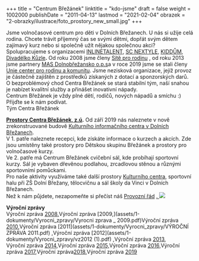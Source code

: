 +++
title = "Centrum Břežánek"
linktitle = "kdo-jsme"
draft = false
weight = 1002000
publishDate = "2011-04-13"
lastmod = "2021-02-04"
obrazek = "2-obrazky/ilustrace/foto_prostory_new_small.jpg"
+++

Jsme volnočasové centrum pro děti v Dolních Břežanech. U nás si užije celá rodina. Chcete trávit příjemný čas se svými dětmi, dopřát svým dětem zajímavý kurz nebo si společně užít nějakou společnou akci?   
Spolupracujeme s organizacemi [INLINETALENT](http://www.inlinetalent.cz/), [SC NEXTYLE](http://www.scnextyle.cz/), [KIDDŮM](http://www.kiddum.cz/), [Divadélko Kůzle](http://www.divadelkokuzle.cz/)**.** Od roku 2008 jsme členy [Sítě pro rodinu](http://www.materska-centra.cz/) , od roku 2013 jsme partnery [MAS Dolnobřežansko o.p.s](http://www.mas-dolnobrezansko.cz/)a v roce 2019 jsme se stali členy [Unie center pro rodinu a komunitu](https://www.uniecenter.cz/). Jsme nezisková organizace, jejíž provoz je částečně zajištěn z prostředků získaných z dotací a sponzorských darů.   
O bezproblémový chod Centra Břežánek se stará stabilní tým, naší snahou je nabízet kvalitní služby a přinášet inovativní nápady.  
Centrum Břežánek je vždy plné dětí, rodičů, nových nápadů a smíchu :)  
Přijďte se k nám podívat.  
Tým Centra Břežánek

**[Prostory Centra Břežánek, z.ú](aktuality/nove-prostory.html).** Od září 2019 nás naleznete v nově zrekonstruované budově [Kulturního informačního centra v Dolních Břežanech](kontakty/).  
V 1. patře naleznete recepci, kde získáte informace o kurzech a akcích. Zde jsou umístěny také prostory pro Dětskou skupinu Břežánek a prostory pro volnočasové kurzy.   
Ve 2. patře má Centrum Břežánek cvičební sál, kde probíhají sportovní kurzy. Sál je vybaven dřevěnou podlahou, zrcadlovou stěnou a různými sportovními pomůckami.  
Pro naše aktivity využíváme také další prostory [Kulturního centra](http://ric-dolnibrezany.cz/), sportovní halu při ZŠ Dolní Břežany, tělocvičnu a sál školy da Vinci v Dolních Břežanech.  
Než k nám půjdete, nezapomeňte si přečíst náš [Provozní řád](assets/1-dokumenty/Provozni_rad_2020.pdf) [.
![](assets/2-obrazky/brezanek/telocvicna_ric.jpg)](assets/1-dokumenty/Provozni_rad_2020.pdf)  

**Výroční zprávy**  
Výroční zpráva [2008,](assets/1-dokumenty/Vyrocni_zpravy/Vyrocni_zprava_2008.pdf)Výroční zpráva [2009,](assets/1-dokumenty/Vyrocni_zpravy/Vyrocni zprava _ 2009.pdf)Výroční zpráva [2010,](assets/1-dokumenty/Vyrocni_zpravy/Vyrocni_zprava_2010.pdf)Výroční zpráva [2011](assets/1-dokumenty/Vyrocni_zpravy/VÝROČNÍ ZPRÁVA 2011.pdf) ,Výroční zpráva [2012](assets/1-dokumenty/Vyrocni_zpravy/vz2012 (1).pdf) ,Výroční zpráva [2013](assets/1-dokumenty/Vyrocni_zpravy/vz2013.pdf),  
Výroční zpráva [2014,](assets/1-dokumenty/Vyrocni_zpravy/VZ_2014_final.pdf)Výroční zpráva [2015,](assets/1-dokumenty/Vyrocni_zpravy/VZ-2015_MV.pdf)Výroční zpráva [2016,](assets/1-dokumenty/Vyrocni_zpravy/VZ_Brezanek_2016.pdf)Výroční zpráva [2017,](assets/1-dokumenty/Vyrocni_zpravy/VZ_BREZANEK_2017.pdf)Výroční zpráva[2018,](assets/1-dokumenty/Vyrocni_zpravy/VZ_BREZANEK_2018.pdf)Výroční zpráva [2019](assets/1-dokumenty/Vyrocni_zpravy/VZ_BREZANEK_2019.pdf)

